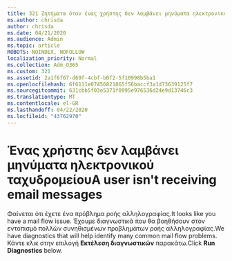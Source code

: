 ```yaml
---
title: 321 Ζητήματα όταν ένας χρήστης δεν λαμβάνει μηνύματα ηλεκτρονικού ταχυδρομείου
ms.author: chrisda
author: chrisda
ms.date: 04/21/2020
ms.audience: Admin
ms.topic: article
ROBOTS: NOINDEX, NOFOLLOW
localization_priority: Normal
ms.collection: Adm_O365
ms.custom: 321
ms.assetid: 2a1f6f67-d69f-4cbf-b0f2-5f10998b5ba1
ms.openlocfilehash: 6f6111e07456821865f56baccf3a1d73639125f7
ms.sourcegitcommit: 631cbb5f03e5371f0995e976536d24e9d13746c3
ms.translationtype: MT
ms.contentlocale: el-GR
ms.lasthandoff: 04/22/2020
ms.locfileid: "43762970"
---
```

# <a name="a-user-isnt-receiving-email-messages"></a><span data-ttu-id="664d1-102">Ένας χρήστης δεν λαμβάνει μηνύματα ηλεκτρονικού ταχυδρομείου</span><span class="sxs-lookup"><span data-stu-id="664d1-102">A user isn't receiving email messages</span></span>

<span data-ttu-id="664d1-103">Φαίνεται ότι έχετε ένα πρόβλημα ροής αλληλογραφίας.</span><span class="sxs-lookup"><span data-stu-id="664d1-103">It looks like you have a mail flow issue.</span></span> <span data-ttu-id="664d1-104">Έχουμε διαγνωστικά που θα βοηθήσουν στον εντοπισμό πολλών συνηθισμένων προβλημάτων ροής αλληλογραφίας.</span><span class="sxs-lookup"><span data-stu-id="664d1-104">We have diagnostics that will help identify many common mail flow problems.</span></span> <span data-ttu-id="664d1-105">Κάντε κλικ στην επιλογή **Εκτέλεση διαγνωστικών** παρακάτω.</span><span class="sxs-lookup"><span data-stu-id="664d1-105">Click **Run Diagnostics** below.</span></span>
 